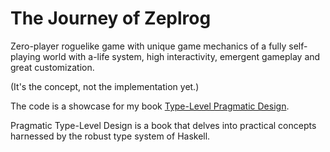 # The Journey of Zeplrog

Zero-player roguelike game with unique game mechanics
of a fully self-playing world with a-life system, high interactivity, emergent gameplay and great customization.

(It's the concept, not the implementation yet.)

The code is a showcase for my book [Type-Level Pragmatic Design](https://github.com/graninas/Pragmatic-Type-Level-Design).

Pragmatic Type-Level Design is a book that delves into practical concepts harnessed by the robust type system of Haskell.
